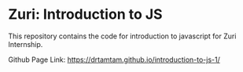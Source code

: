# Zuri: Introduction to JS

This repository contains the code for introduction to javascript for Zuri Internship.

Github Page Link: https://drtamtam.github.io/introduction-to-js-1/
